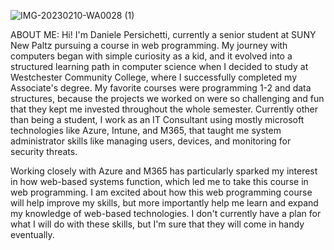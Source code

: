 ![IMG-20230210-WA0028 (1)](https://github.com/user-attachments/assets/236586e0-2650-4034-ba2e-270456fee2ff)


ABOUT ME:
Hi! I'm Daniele Persichetti, currently a senior student at SUNY New Paltz pursuing a course in web programming. 
My journey with computers began with simple curiosity as a kid, and it evolved into a structured learning path in computer science when I decided to study at Westchester Community College, 
where I successfully completed my Associate's degree. My favorite courses were programming 1-2 and data structures, because the projects we worked on were so challenging and fun that they kept me invested throughout
the whole semester. Currently other than being a student, I work as an IT Consultant using mostly microsoft technologies like Azure, Intune, and M365, that taught me system administrator skills like managing users,
devices, and monitoring for security threats.

 Working closely with Azure and M365 has particularly sparked my interest in how web-based systems function, which led me to take this course in web programming. I am excited about how this web programming course
 will help improve my skills, but more importantly help me learn and expand my knowledge of web-based technologies. I don't currently have a plan for what I will do with these skills, but
 I'm sure that they will come in handy eventually.
